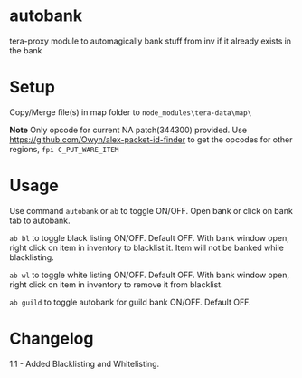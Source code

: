 # autobank

tera-proxy module to automagically bank stuff from inv if it already exists in the bank

# Setup

Copy/Merge file(s) in map folder to `node_modules\tera-data\map\`

**Note**
Only opcode for current NA patch(344300) provided. Use https://github.com/Owyn/alex-packet-id-finder to get the opcodes for other regions, `fpi C_PUT_WARE_ITEM`

# Usage

Use command `autobank` or `ab` to toggle ON/OFF. 
Open bank or click on bank tab to autobank.

`ab bl` to toggle black listing ON/OFF. Default OFF. 
With bank window open, right click on item in inventory to blacklist it. Item will not be banked while blacklisting.

`ab wl` to toggle white listing ON/OFF. Default OFF. 
With bank window open, right click on item in inventory to remove it from blacklist.

`ab guild` to toggle autobank for guild bank ON/OFF. Default OFF. 

# Changelog
1.1 - Added Blacklisting and Whitelisting.